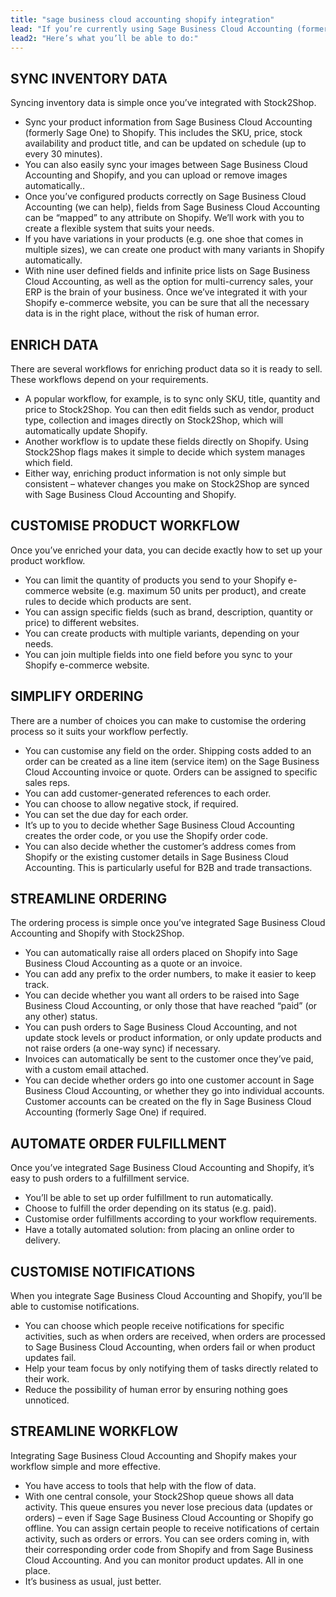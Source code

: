 ```yaml
---
title: "sage business cloud accounting shopify integration"
lead: "If you’re currently using Sage Business Cloud Accounting (formerly Sage One) as your ERP and Shopify as your e-commerce website, you’ll want them to talk to each other. That’s where Stock2Shop comes in: let us integrate Sage Business Cloud Accounting and Shopify to make your day-to-day business easier."
lead2: "Here’s what you’ll be able to do:" 
---
```

## SYNC INVENTORY DATA
Syncing inventory data is simple once you’ve integrated with Stock2Shop.

- Sync your product information from Sage Business Cloud Accounting (formerly Sage One) to Shopify. This includes the SKU, price, stock availability and product title, and can be updated on schedule (up to every 30 minutes).
- You can also easily sync your images between Sage Business Cloud Accounting and Shopify, and you can upload or remove images automatically..
- Once you’ve configured products correctly on Sage Business Cloud Accounting (we can help), fields from Sage Business Cloud Accounting can be “mapped” to any attribute on Shopify. We’ll work with you to create a flexible system that suits your needs.
- If you have variations in your products (e.g. one shoe that comes in multiple sizes), we can create one product with many variants in Shopify automatically.
- With nine user defined fields and infinite price lists on Sage Business Cloud Accounting, as well as the option for multi-currency sales, your ERP is the brain of your business. Once we’ve integrated it with your Shopify e-commerce website, you can be sure that all the necessary data is in the right place, without the risk of human error.

## ENRICH DATA

There are several workflows for enriching product data so it is ready to sell. These workflows depend on your requirements.

- A popular workflow, for example, is to sync only SKU, title, quantity and price to Stock2Shop. You can then edit fields such as vendor, product type, collection and images directly on Stock2Shop, which will automatically update Shopify.
- Another workflow is to update these fields directly on Shopify. Using Stock2Shop flags makes it simple to decide which system manages which field.
- Either way, enriching product information is not only simple but consistent – whatever changes you make on Stock2Shop are synced with Sage Business Cloud Accounting and Shopify.

## CUSTOMISE PRODUCT WORKFLOW

Once you’ve enriched your data, you can decide exactly how to set up your product workflow.

- You can limit the quantity of products you send to your Shopify e-commerce website (e.g. maximum 50 units per product), and create rules to decide which products are sent.
- You can assign specific fields (such as brand, description, quantity or price) to different websites.
- You can create products with multiple variants, depending on your needs.
- You can join multiple fields into one field before you sync to your Shopify e-commerce website.

## SIMPLIFY ORDERING

There are a number of choices you can make to customise the ordering process so it suits your workflow perfectly.

- You can customise any field on the order.
Shipping costs added to an order can be created as a line item (service item) on the Sage Business Cloud Accounting invoice or quote.
Orders can be assigned to specific sales reps.
- You can add customer-generated references to each order.
- You can choose to allow negative stock, if required.
- You can set the due day for each order.
- It’s up to you to decide whether Sage Business Cloud Accounting creates the order code, or you use the Shopify order code.
- You can also decide whether the customer’s address comes from Shopify or the existing customer details in Sage Business Cloud Accounting. This is particularly useful for B2B and trade transactions.

## STREAMLINE ORDERING

The ordering process is simple once you’ve integrated Sage Business Cloud Accounting and Shopify with Stock2Shop.

- You can automatically raise all orders placed on Shopify into Sage Business Cloud Accounting as a quote or an invoice.
- You can add any prefix to the order numbers, to make it easier to keep track.
- You can decide whether you want all orders to be raised into Sage Business Cloud Accounting, or only those that have reached “paid” (or any other) status.
- You can push orders to Sage Business Cloud Accounting, and not update stock levels or product information, or only update products and not raise orders (a one-way sync) if necessary.
- Invoices can automatically be sent to the customer once they’ve paid, with a custom email attached.
- You can decide whether orders go into one customer account in Sage Business Cloud Accounting, or whether they go into individual accounts. Customer accounts can be created on the fly in Sage Business Cloud Accounting (formerly Sage One) if required.

## AUTOMATE ORDER FULFILLMENT

Once you’ve integrated Sage Business Cloud Accounting and Shopify, it’s easy to push orders to a fulfillment service.

- You’ll be able to set up order fulfillment to run automatically.
- Choose to fulfill the order depending on its status (e.g. paid).
- Customise order fulfillments according to your workflow requirements.
- Have a totally automated solution: from placing an online order to delivery.

## CUSTOMISE NOTIFICATIONS

When you integrate Sage Business Cloud Accounting and Shopify, you’ll be able to customise notifications.

- You can choose which people receive notifications for specific activities, such as when orders are received, when orders are processed to Sage Business Cloud Accounting, when orders fail or when product updates fail.
- Help your team focus by only notifying them of tasks directly related to their work.
- Reduce the possibility of human error by ensuring nothing goes unnoticed.

## STREAMLINE WORKFLOW

Integrating Sage Business Cloud Accounting and Shopify makes your workflow simple and more effective.

- You have access to tools that help with the flow of data.
- With one central console, your Stock2Shop queue shows all data activity. This queue ensures you never lose precious data (updates or orders) – even if Sage Sage Business Cloud Accounting or Shopify go offline. You can assign certain people to receive notifications of certain activity, such as orders or errors. You can see orders coming in, with their corresponding order code from Shopify and from Sage Business Cloud Accounting. And you can monitor product updates. All in one place.
- It’s business as usual, just better.                                                                                                                                                                                                                                                                                                                                         
